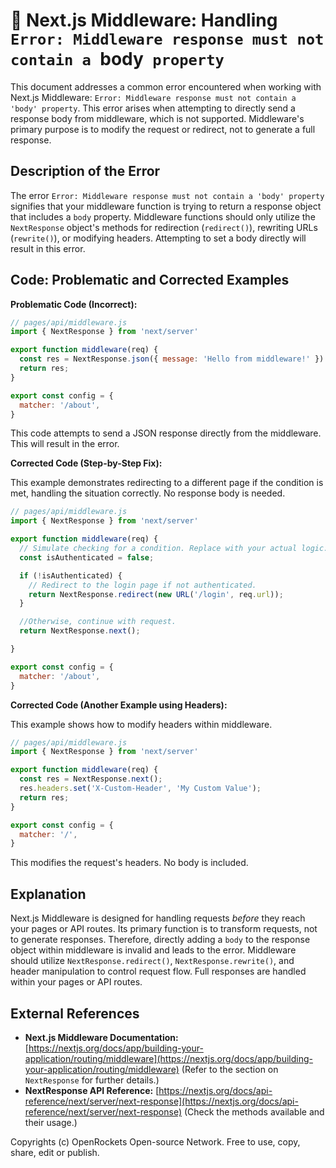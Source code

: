 # 🐞 Next.js Middleware: Handling `Error: Middleware response must not contain a `body` property`


This document addresses a common error encountered when working with Next.js Middleware: `Error: Middleware response must not contain a 'body' property`.  This error arises when attempting to directly send a response body from middleware, which is not supported. Middleware's primary purpose is to modify the request or redirect, not to generate a full response.

## Description of the Error

The error `Error: Middleware response must not contain a 'body' property` signifies that your middleware function is trying to return a response object that includes a `body` property.  Middleware functions should only utilize the `NextResponse` object's methods for redirection (`redirect()`), rewriting URLs (`rewrite()`), or modifying headers.  Attempting to set a body directly will result in this error.

## Code: Problematic and Corrected Examples

**Problematic Code (Incorrect):**

```javascript
// pages/api/middleware.js
import { NextResponse } from 'next/server'

export function middleware(req) {
  const res = NextResponse.json({ message: 'Hello from middleware!' }) //INCORRECT
  return res;
}

export const config = {
  matcher: '/about',
}
```

This code attempts to send a JSON response directly from the middleware. This will result in the error.


**Corrected Code (Step-by-Step Fix):**

This example demonstrates redirecting to a different page if the condition is met, handling the situation correctly.  No response body is needed.

```javascript
// pages/api/middleware.js
import { NextResponse } from 'next/server'

export function middleware(req) {
  // Simulate checking for a condition. Replace with your actual logic.
  const isAuthenticated = false;

  if (!isAuthenticated) {
    // Redirect to the login page if not authenticated.
    return NextResponse.redirect(new URL('/login', req.url));
  }

  //Otherwise, continue with request.
  return NextResponse.next();

}

export const config = {
  matcher: '/about',
}

```

**Corrected Code (Another Example using Headers):**

This example shows how to modify headers within middleware.

```javascript
// pages/api/middleware.js
import { NextResponse } from 'next/server'

export function middleware(req) {
  const res = NextResponse.next();
  res.headers.set('X-Custom-Header', 'My Custom Value');
  return res;
}

export const config = {
  matcher: '/',
}
```

This modifies the request's headers.  No body is included.


## Explanation

Next.js Middleware is designed for handling requests *before* they reach your pages or API routes.  Its primary function is to transform requests, not to generate responses.  Therefore, directly adding a `body` to the response object within middleware is invalid and leads to the error.  Middleware should utilize `NextResponse.redirect()`, `NextResponse.rewrite()`, and header manipulation to control request flow.  Full responses are handled within your pages or API routes.


## External References

* **Next.js Middleware Documentation:** [https://nextjs.org/docs/app/building-your-application/routing/middleware](https://nextjs.org/docs/app/building-your-application/routing/middleware) (Refer to the section on `NextResponse` for further details.)
* **NextResponse API Reference:** [https://nextjs.org/docs/api-reference/next/server/next-response](https://nextjs.org/docs/api-reference/next/server/next-response) (Check the methods available and their usage.)



Copyrights (c) OpenRockets Open-source Network. Free to use, copy, share, edit or publish.

